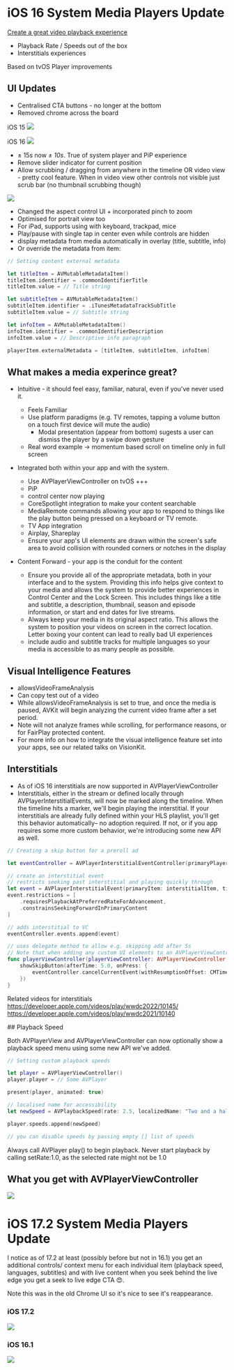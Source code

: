 #  iOS 16 System Media Players Update

[Create a great video playback experience](https://developer.apple.com/videos/play/wwdc2022/10147/)

- Playback Rate / Speeds out of the box
- Interstitials experiences

Based on tvOS Player improvements

## UI Updates 

- Centralised CTA buttons - no longer at the bottom
- Removed chrome across the board 

iOS 15
<img src="../Local Media/DocumentationMedia/iOS15_Chrome.PNG"/> 

iOS 16
<img src="../Local Media/DocumentationMedia/iOS16_NoChrome.png"/>

- ± 15s now *± 10s*. True of system player and PiP experience
- Remove slider indicator for current position
- Allow scrubbing / dragging from anywhere in the timeline OR video view - pretty cool feature. 
    When in video view other controls not visible just scrub bar
    (no thumbnail scrubbing though)

<img src="../Local Media/DocumentationMedia/iOS16_TimelineScrub.gif"/>

- Changed the aspect control UI + incorporated pinch to zoom
- Optimised for portrait view too
- For iPad, supports using with keyboard, trackpad, mice
- Play/pause with single tap in center even while controls are hidden
- display metadata from media automatically in overlay (title, subtitle, info)
- Or override the metadata from item:

```swift
// Setting content external metadata

let titleItem = AVMutableMetadataItem()
titleItem.identifier = .commonIdentifierTitle
titleItem.value = // Title string

let subtitleItem = AVMutableMetadataItem()
subtitleItem.identifier = .iTunesMetadataTrackSubTitle
subtitleItem.value = // Subtitle string

let infoItem = AVMutableMetadataItem()
infoItem.identifier = .commonIdentifierDescription
infoItem.value = // Descriptive info paragraph

playerItem.externalMetadata = [titleItem, subtitleItem, infoItem]
```
## What makes a media experince great?

- Intuitive - it should feel easy, familiar, natural, even if you've never used it. 
    - Feels Familiar
    - Use platform paradigms (e.g. TV remotes, tapping a volume button on a touch first device will mute the audio)
        - Modal presentation (appear from bottom) sugests a user can dismiss the player by a swipe down gesture
     - Real word example -> momentum based scroll on timeline only in full screen

- Integrated both within your app and with the system.
    - Use AVPlayerViewController on tvOS +++ 
    - PiP
    - control center now playing
    - CoreSpotlight integration to make your content searchable
    - MediaRemote commands allowing your app to respond to things like the play button being pressed on a keyboard or TV remote. 
    - TV App integration
    - Airplay, Shareplay
    - Ensure your app's UI elements are drawn within the screen's safe area to avoid collision with rounded corners or notches in the display

- Content Forward - your app is the conduit for the content
    - Ensure you provide all of the appropriate metadata, both in your interface and to the system. Providing this info helps give context to your media and allows the system to provide better experiences in Control Center and the Lock Screen. This includes things like a title and subtitle, a description, thumbnail, season and episode information, or start and end dates for live streams.
    - Always keep your media in its original aspect ratio. This allows the system to position your videos on screen in the correct location. Letter boxing your content can lead to really bad UI experiences 
    - include audio and subtitle tracks for multiple languages so your media is accessible to as many people as possible.

## Visual Intelligence Features

- allowsVideoFrameAnalysis 
- Can copy test out of a video
-  While allowsVideoFrameAnalysis is set to true, and once the media is paused, AVKit will begin analyzing the current video frame after a set period. 
- Note will not analyze frames while scrolling, for performance reasons, or for FairPlay protected content. 
- For more info on how to integrate the visual intelligence feature set into your apps, see our related talks on VisionKit.

## Interstitials 

- As of iOS 16 interstitials are now supported in AVPlayerViewController
-  Interstitials, either in the stream or defined locally through AVPlayerInterstitialEvents, will now be marked along the timeline. When the timeline hits a marker, we'll begin playing the interstitial. If your interstitials are already fully defined within your HLS playlist, you'll get this behavior automatically– no adoption required. If not, or if you app requires some more custom behavior, we're introducing some new API as well. 


```swift
// Creating a skip button for a preroll ad

let eventController = AVPlayerInterstitialEventController(primaryPlayer: mediaPlayer)

// create an interstitial event 
// restricts seeking past interstitial and playing quickly through
let event = AVPlayerInterstitialEvent(primaryItem: interstitialItem, time: .zero)
event.restrictions = [
	.requiresPlaybackAtPreferredRateForAdvancement,
	.constrainsSeekingForwardInPrimaryContent
]

// adds interstitial to VC
eventController.events.append(event)

// uses delegate method to allow e.g. skipping add after 5s
// Note that when adding any custom UI elements to an AVPlayerViewController, such as this ad skip button, always make sure to add to them as subviews of the contentOverlayView.
func playerViewController(playerViewController: AVPlayerViewController, willPresent interstitial: AVInterstitialTimeRange) {
	showSkipButton(afterTime: 5.0, onPress: {
		eventController.cancelCurrentEvent(withResumptionOffset: CMTime.zero)
	})
}
```

Related videos for interstitials
https://developer.apple.com/videos/play/wwdc2022/10145/
https://developer.apple.com/videos/play/wwdc2021/10140

## Playback Speed

Both AVPlayerView and AVPlayerViewController can now optionally show a playback speed menu using some new API we've added.

```swift
// Setting custom playback speeds

let player = AVPlayerViewController()
player.player = // Some AVPlayer

present(player, animated: true)

// localised name for accessibility
let newSpeed = AVPlaybackSpeed(rate: 2.5, localizedName: "Two and a half times speed”)

player.speeds.append(newSpeed)

// you can disable speeds by passing empty [] list of speeds

```

Always call AVPlayer play() to begin playback. Never start playback by calling setRate:1.0, as the selected rate might not be 1.0

## What you get with AVPlayerViewController

<img src="../Local Media/DocumentationMedia/WhatYouGetWithAVKitStandardMediaPlayer.png"/> 

# iOS 17.2 System Media Players Update

I notice as of 17.2 at least (possibly before but not in 16.1) you get an additional controls/ context menu for each individual item (playback speed, languages, subtitles) and with live content when you seek behind the live edge you get a seek to live edge CTA 😍. 

Note this was in the old Chrome UI so it's nice to see it's reappearance. 

### iOS 17.2
<img src="../Local Media/DocumentationMedia/iOS17.2_NewAdditionalControls.png"/> 

### iOS 16.1
<img src="../Local Media/DocumentationMedia/iOS16.1_OldAdditionalControlsMenu.png"/> 
